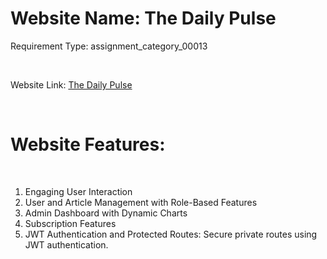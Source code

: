 <h1>Website Name: The Daily Pulse</h1>
<p>Requirement Type: assignment_category_00013</p>

</br>

Website Link: <a href="https://thedailypulse-d0a33.web.app/" target="_blank">The Daily Pulse</a>

</br>


<h1>Website Features:</h1>

</br>

<ol>
  <li>Engaging User Interaction</li>
  <li>User and Article Management with Role-Based Features</li>
  <li>Admin Dashboard with Dynamic Charts</li>
  <li>Subscription Features</li>
  <li>JWT Authentication and Protected Routes: Secure private routes using JWT authentication.</li>

</ol>



